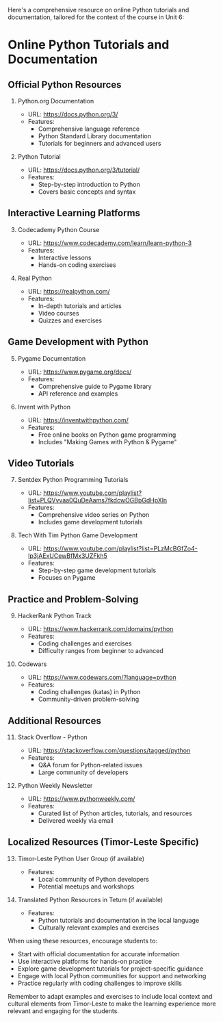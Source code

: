 Here's a comprehensive resource on online Python tutorials and documentation, tailored for the context of the course in Unit 6:

# Online Python Tutorials and Documentation

## Official Python Resources

1. Python.org Documentation
   - URL: https://docs.python.org/3/
   - Features:
     * Comprehensive language reference
     * Python Standard Library documentation
     * Tutorials for beginners and advanced users

2. Python Tutorial
   - URL: https://docs.python.org/3/tutorial/
   - Features:
     * Step-by-step introduction to Python
     * Covers basic concepts and syntax

## Interactive Learning Platforms

3. Codecademy Python Course
   - URL: https://www.codecademy.com/learn/learn-python-3
   - Features:
     * Interactive lessons
     * Hands-on coding exercises

4. Real Python
   - URL: https://realpython.com/
   - Features:
     * In-depth tutorials and articles
     * Video courses
     * Quizzes and exercises

## Game Development with Python

5. Pygame Documentation
   - URL: https://www.pygame.org/docs/
   - Features:
     * Comprehensive guide to Pygame library
     * API reference and examples

6. Invent with Python
   - URL: https://inventwithpython.com/
   - Features:
     * Free online books on Python game programming
     * Includes "Making Games with Python & Pygame"

## Video Tutorials

7. Sentdex Python Programming Tutorials
   - URL: https://www.youtube.com/playlist?list=PLQVvvaa0QuDeAams7fkdcwOGBpGdHpXln
   - Features:
     * Comprehensive video series on Python
     * Includes game development tutorials

8. Tech With Tim Python Game Development
   - URL: https://www.youtube.com/playlist?list=PLzMcBGfZo4-lp3jAExUCewBfMx3UZFkh5
   - Features:
     * Step-by-step game development tutorials
     * Focuses on Pygame

## Practice and Problem-Solving

9. HackerRank Python Track
   - URL: https://www.hackerrank.com/domains/python
   - Features:
     * Coding challenges and exercises
     * Difficulty ranges from beginner to advanced

10. Codewars
    - URL: https://www.codewars.com/?language=python
    - Features:
      * Coding challenges (katas) in Python
      * Community-driven problem-solving

## Additional Resources

11. Stack Overflow - Python
    - URL: https://stackoverflow.com/questions/tagged/python
    - Features:
      * Q&A forum for Python-related issues
      * Large community of developers

12. Python Weekly Newsletter
    - URL: https://www.pythonweekly.com/
    - Features:
      * Curated list of Python articles, tutorials, and resources
      * Delivered weekly via email

## Localized Resources (Timor-Leste Specific)

13. Timor-Leste Python User Group (if available)
    - Features:
      * Local community of Python developers
      * Potential meetups and workshops

14. Translated Python Resources in Tetum (if available)
    - Features:
      * Python tutorials and documentation in the local language
      * Culturally relevant examples and exercises

When using these resources, encourage students to:
- Start with official documentation for accurate information
- Use interactive platforms for hands-on practice
- Explore game development tutorials for project-specific guidance
- Engage with local Python communities for support and networking
- Practice regularly with coding challenges to improve skills

Remember to adapt examples and exercises to include local context and cultural elements from Timor-Leste to make the learning experience more relevant and engaging for the students.